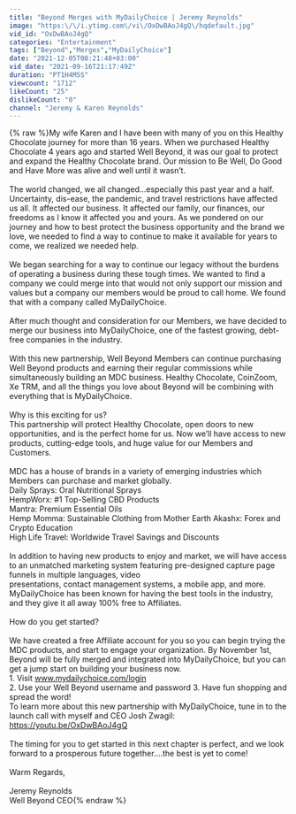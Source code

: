 ```yaml
---
title: "Beyond Merges with MyDailyChoice | Jeremy Reynolds"
image: "https:\/\/i.ytimg.com\/vi\/OxDwBAoJ4gQ\/hqdefault.jpg"
vid_id: "OxDwBAoJ4gQ"
categories: "Entertainment"
tags: ["Beyond","Merges","MyDailyChoice"]
date: "2021-12-05T08:21:48+03:00"
vid_date: "2021-09-16T21:17:49Z"
duration: "PT1H4M5S"
viewcount: "1712"
likeCount: "25"
dislikeCount: "0"
channel: "Jeremy & Karen Reynolds"
---
```

{% raw %}My wife Karen and I have been with many of you on this Healthy Chocolate journey for more than 16 years. When we purchased Healthy Chocolate 4 years ago and started Well Beyond, it was our goal to protect and expand the Healthy Chocolate brand. Our mission to Be Well, Do Good and Have More was alive and well until it wasn’t.<br /><br />The world changed, we all changed...especially this past year and a half. Uncertainty, dis-ease, the pandemic, and travel restrictions have affected us all. It affected our business. It affected our family, our finances, our freedoms as I know it affected you and yours. As we pondered on our journey and how to best protect the business opportunity and the brand we love, we needed to find a way to continue to make it available for years to come, we realized we needed help.<br /><br />We began searching for a way to continue our legacy without the burdens of operating a business during these tough times. We wanted to find a company we could merge into that would not only support our mission and values but a company our members would be proud to call home. We found that with a company called MyDailyChoice.<br /><br />After much thought and consideration for our Members, we have decided to merge our business into MyDailyChoice, one of the fastest growing, debt-free companies in the industry.<br /><br />With this new partnership, Well Beyond Members can continue purchasing Well Beyond products and earning their regular commissions while simultaneously building an MDC business. Healthy Chocolate, CoinZoom, Xe TRM, and all the things you love about Beyond will be combining with everything that is MyDailyChoice.<br /><br />Why is this exciting for us?<br />This partnership will protect Healthy Chocolate, open doors to new opportunities, and is the perfect home for us. Now we’ll have access to new products, cutting-edge tools, and huge value for our Members and Customers.<br /><br />MDC has a house of brands in a variety of emerging industries which Members can purchase and market globally.<br />Daily Sprays: Oral Nutritional Sprays<br />HempWorx: #1 Top-Selling CBD Products<br />Mantra: Premium Essential Oils<br />Hemp Momma: Sustainable Clothing from Mother Earth Akashx: Forex and Crypto Education<br />High Life Travel: Worldwide Travel Savings and Discounts<br /><br />In addition to having new products to enjoy and market, we will have access to an unmatched marketing system featuring pre-designed capture page funnels in multiple languages, video<br />presentations, contact management systems, a mobile app, and more. MyDailyChoice has been known for having the best tools in the industry, and they give it all away 100% free to Affiliates.<br /><br />How do you get started?<br /><br />We have created a free Affiliate account for you so you can begin trying the MDC products, and start to engage your organization. By November 1st, Beyond will be fully merged and integrated into MyDailyChoice, but you can get a jump start on building your business now.<br />1. Visit www.mydailychoice.com/login<br />2. Use your Well Beyond username and password 3. Have fun shopping and spread the word!<br />To learn more about this new partnership with MyDailyChoice, tune in to the launch call with myself and CEO Josh Zwagil: <a rel="nofollow" target="blank" href="https://youtu.be/OxDwBAoJ4gQ">https://youtu.be/OxDwBAoJ4gQ</a><br /><br />The timing for you to get started in this next chapter is perfect, and we look forward to a prosperous future together....the best is yet to come!<br /><br />Warm Regards, <br /><br />Jeremy Reynolds <br />Well Beyond CEO{% endraw %}
